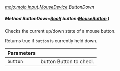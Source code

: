 _[mojo](../../modules/mojo/mojo-module.md):[mojo.input](../../modules/mojo/mojo-input.md).[MouseDevice](../../modules/mojo/mojo-input-mousedevice.md).ButtonDown_
##### Method ButtonDown:[Bool](../../modules/wonkey/wonkey-types-bool.md)( button:[MouseButton](../../modules/mojo/mojo-input-mousebutton.md) )
Checks the current up/down state of a mouse button.

Returns true if `button` is currently held down.

| Parameters |    |
|:-----------|:---|
| `button` | button Button to checl. |
